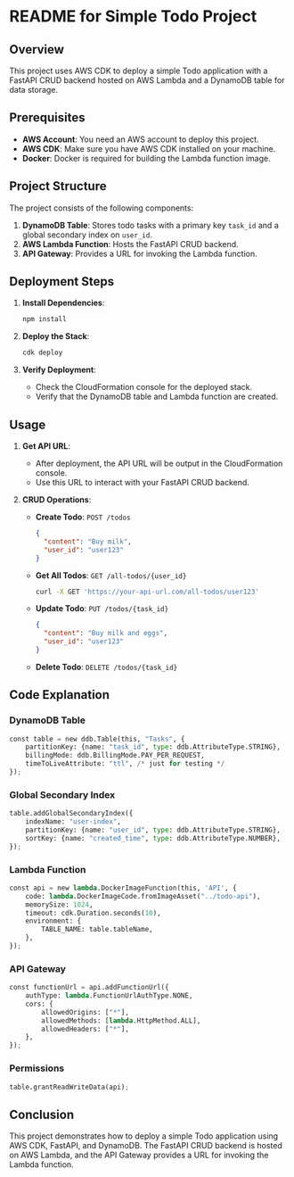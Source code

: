 # README for Simple Todo Project

## Overview

This project uses AWS CDK to deploy a simple Todo application with a FastAPI CRUD backend hosted on AWS Lambda and a DynamoDB table for data storage.

## Prerequisites

- **AWS Account**: You need an AWS account to deploy this project.
- **AWS CDK**: Make sure you have AWS CDK installed on your machine.
- **Docker**: Docker is required for building the Lambda function image.

## Project Structure

The project consists of the following components:

1. **DynamoDB Table**: Stores todo tasks with a primary key `task_id` and a global secondary index on `user_id`.
2. **AWS Lambda Function**: Hosts the FastAPI CRUD backend.
3. **API Gateway**: Provides a URL for invoking the Lambda function.

## Deployment Steps

1. **Install Dependencies**:
   ```bash
   npm install
   ```

2. **Deploy the Stack**:
   ```bash
   cdk deploy
   ```

3. **Verify Deployment**:
   - Check the CloudFormation console for the deployed stack.
   - Verify that the DynamoDB table and Lambda function are created.

## Usage

1. **Get API URL**:
   - After deployment, the API URL will be output in the CloudFormation console.
   - Use this URL to interact with your FastAPI CRUD backend.

2. **CRUD Operations**:
   - **Create Todo**: `POST /todos`
     ```json
     {
       "content": "Buy milk",
       "user_id": "user123"
     }
     ```
   - **Get All Todos**: `GET /all-todos/{user_id}`
     ```bash
     curl -X GET 'https://your-api-url.com/all-todos/user123'
     ```
   - **Update Todo**: `PUT /todos/{task_id}`
     ```json
     {
       "content": "Buy milk and eggs",
       "user_id": "user123"
     }
     ```
   - **Delete Todo**: `DELETE /todos/{task_id}`

## Code Explanation

### DynamoDB Table

```python
const table = new ddb.Table(this, "Tasks", {
    partitionKey: {name: "task_id", type: ddb.AttributeType.STRING},
    billingMode: ddb.BillingMode.PAY_PER_REQUEST,
    timeToLiveAttribute: "ttl", /* just for testing */
});
```

### Global Secondary Index

```python
table.addGlobalSecondaryIndex({
    indexName: "user-index",
    partitionKey: {name: "user_id", type: ddb.AttributeType.STRING},
    sortKey: {name: "created_time", type: ddb.AttributeType.NUMBER},
});
```

### Lambda Function

```python
const api = new lambda.DockerImageFunction(this, 'API', {
    code: lambda.DockerImageCode.fromImageAsset("../todo-api"),
    memorySize: 1024,
    timeout: cdk.Duration.seconds(10),
    environment: {
        TABLE_NAME: table.tableName,
    },
});
```

### API Gateway

```python
const functionUrl = api.addFunctionUrl({
    authType: lambda.FunctionUrlAuthType.NONE,
    cors: {
        allowedOrigins: ["*"],
        allowedMethods: [lambda.HttpMethod.ALL],
        allowedHeaders: ["*"],
    },
});
```

### Permissions

```python
table.grantReadWriteData(api);
```

## Conclusion

This project demonstrates how to deploy a simple Todo application using AWS CDK, FastAPI, and DynamoDB. The FastAPI CRUD backend is hosted on AWS Lambda, and the API Gateway provides a URL for invoking the Lambda function.
